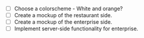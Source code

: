 - [ ] Choose a colorscheme - White and orange? 
- [ ] Create a mockup of the restaurant side.
- [ ] Create a mockup of the enterprise side.
- [ ] Implement server-side functionality for enterprise. 
